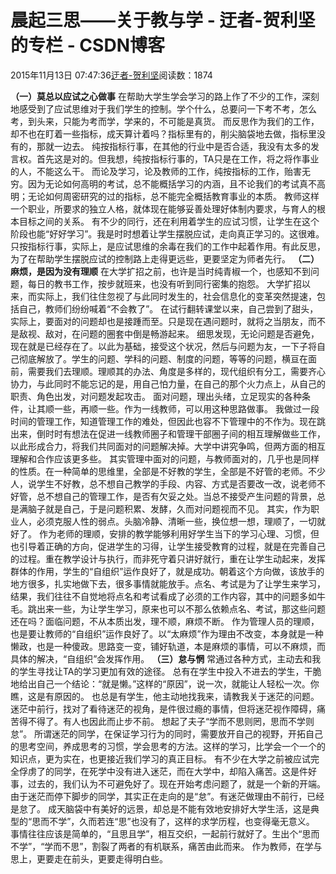 
# 晨起三思——关于教与学 - 迂者-贺利坚的专栏 - CSDN博客

2015年11月13日 07:47:36[迂者-贺利坚](https://me.csdn.net/sxhelijian)阅读数：1874


**（一）莫总以应试之心做事**
在帮助大学生学会学习的路上作了不少的工作，深刻地感受到了应试思维对于我们学生的控制。学个什么，总要问一下考不考，怎么考，到头来，只能为考而学，学来的，不可能是真货。
而反思作为我们的工作，却不也在盯着一些指标，成天算计着吗？指标里有的，削尖脑袋地去做，指标里没有的，那就一边去。
纯按指标行事，在其他的行业中是否合适，我没有太多的发言权。首先这是对的。但我想，纯按指标行事的，TA只是在工作，将之将作事业的人，不能这么干。
而论及学习，论及教师的工作，纯按指标的工作，贻害无穷。因为无论如何高明的考试，总不能概括学习的内涵，且不论我们的考试真不高明；无论如何周密研究的过的指标，总不能完全概括教育事业的本质。
教师这样一个职业，所要求的独立人格，就体现在能够妥善处理好体制内要求，与育人的根本目标之间的关系。
有不少的同行，还在利用着学生的应试习惯，让学生在这个阶段也能“好好学习”。我是时时想着让学生摆脱应试，走向真正学习的。这很难。
只按指标行事，实际上，是应试思维的余毒在我们的工作中起着作用。有此反思，为了在帮助学生摆脱应试的控制路上走得更远些，更要坚定为师者先行。
**（二）麻烦，是因为没有理顺**
在大学扩招之前，也许是当时纯青椒一个，也感知不到问题，每日的教书工作，按步就班来，也没有听到同行密集的抱怨。
大学扩招以来，而实际上，我们往住忽视了与此同时发生的，社会信息化的变革突然提速，包括自己，教师们纷纷喊着“不会教了”。
在试行翻转课堂以来，自己尝到了甜头，实际上，要面对的问题却也是接踵而至。只是现在遇问题时，就将之当朋友，而不是敌视、敌对，在问题的圈套中倒是畅游起来。
细思发现，无论问题是否避免，现在就是已经存在了。以此为基础，接受这个状况，然后与问题为友，一下子将自己彻底解放了。学生的问题、学科的问题、制度的问题，等等的问题，横亘在面前，需要我们去理顺。理顺其的办法、角度是多样的，现代组织有分工，需要齐心协力，与此同时不能忘记的是，用自己怕力量，在自己的那个火力点上，从自己的职责、角色出发，对问题发起攻击。
面对问题，理出头绪，立足现实的各种条件，让其顺一些，再顺一些。作为一线教师，可以用这种思路做事。
我做过一段时间的管理工作，知道管理工作的难处，但因此也容不下管理中的不作为。现在跳出来，倒时时有想法在促进一线教师圈子和管理干部圈子间的相互理解做些工作，以此形成合力，将我们共同面对的问题解决掉。大学中讲究争鸣，但两方面的相互理解和合作应该更多些。
其实管理中面对的问题，与教师面对的，几乎也是同样的性质。在一种简单的思维里，全部是不好教的学生，全部是不好管的老师。不少人，说学生不好教，总不想自己教学的手段、内容、方式是否要改一改，说老师不好管，总不想自己的管理工作，是否有欠妥之处。当总不接受产生问题的背景，总是满脑子就是自己，于是问题积累、发酵，久而对问题视而不见。
其实，作为职业人，必须克服人性的弱点。头脑冷静、清晰一些，换位想一想，理顺了，一切就好了。
作为老师的理顺，安排的教学能够利用好学生当下的学习心理、习惯，但也引导着正确的方向，促进学生的习得，让学生接受教育的过程，就是在完善自己的过程。重在教学设计与执行，而非死守着只讲好就行，重在让学生动起来，发挥群体的作用，学生的“自组织”运作良好了，就是成功。朝着这个方向做，该放手的地方很多，扎实地做下去，很多事情就能放手。点名、考试是为了让学生来学习，结果，我们往往不自觉地将点名和考试看成了必须的工作内容，其中的问题多如牛毛。跳出来一些，为让学生学习，原来也可以不那么依赖点名、考试，那这些问题还在吗？面临问题，不从本质出发，理不顺，麻烦不断。
作为管理人员的理顺，也是要让教师的“自组织”运作良好了。以“太麻烦”作为理由不改变，本身就是一种懒政，也是一种傻政。思路变一变，铺好轨道，本是麻烦的事情，可以不麻烦，而具体的解决，“自组织”会发挥作用。
**（三）怠与惘**
常通过各种方式，主动去和我的学生寻找让TA的学习更加有效的途径。
总有在学生中投入不进去的学生，干脆地给出自己一个结论：“就是懒。”这样的“原因”，说一次，就能让人轻松一次。你瞧，这是有原因的。
也总是有学生，他主动地找我来，请教我关于迷茫的问题。迷茫中前行，找对了看待迷茫的视角，是件很过瘾的事情，但将迷茫视作障碍，痛苦得不得了。有人也因此而止步不前。
想起了夫子“学而不思则罔，思而不学则怠”。
所谓迷茫的同学，在保证学习行为的同时，需要放开自己的视野，开拓自己的思考空间，养成思考的习惯，学会思考的方法。这样的学习，比学会一个一个的知识点，更为实在，也更接近我们学习的真正目标。
有不少在大学之前被应试完全俘虏了的同学，在死学中没有进入迷茫，而在大学中，却陷入痛苦。这是件好事，过去的，我们认为不可避免好了。现在开始考虑问题了，就是一个新的开端。
由于迷茫而停下脚步的同学，其实正在走向的是“怠”。有迷茫做理由不前行，已经是怠了。
成天脑袋中有美好的远景，却总是不能有效地安排好大学生活，这是典型的“思而不学”，久而若连“思”也没有了，这样的求学历程，也变得毫无意义。
事情往往应该是简单的，“且思且学”，相互交织，一起前行就好了。生出个“思而不学”，“学而不思”，割裂了两者的有机联系，痛苦由此而来。
作为教师，在学与思上，更要走在前头，更要走得明白些。


